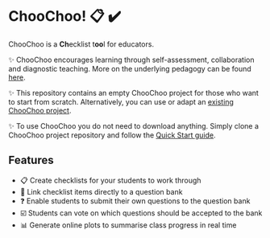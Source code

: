 # ChooChoo! 📋 ✔️

ChooChoo is a **Ch**ecklist t**oo**l for educators. 

✨ ChooChoo encourages learning through self-assessment, collaboration and diagnostic teaching. More on the underlying pedagogy can be found [here]().

✨ This repository contains an empty ChooChoo project for those who want to start from scratch. Alternatively, you can use or adapt an [existing ChooChoo project]().

✨ To use ChooChoo you do not need to download anything. Simply clone a ChooChoo project repository and follow the [Quick Start guide]().

## Features

- 📋 Create checklists for your students to work through
- 🔗 Link checklist items directly to a question bank
- ❓ Enable students to submit their own questions to the question bank
- ☑️ Students can vote on which questions should be accepted to the bank
- 📊 Generate online plots to summarise class progress in real time 


